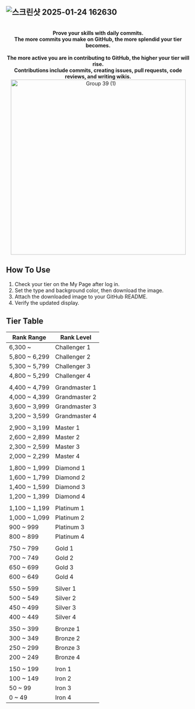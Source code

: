 ## ![스크린샷 2025-01-24 162630](https://github.com/user-attachments/assets/08e20aca-bb19-4c53-9181-b424e91e2c6a)

<br/>

<div align="center">
<b>Prove your skills with daily commits. <br/>
The more commits you make on GitHub, the more splendid your tier becomes.</b>
</div>

<br/>

<div align="center">
<b>The more active you are in contributing to GitHub, the higher your tier will rise.<br/>
Contributions include commits, creating issues, pull requests, code reviews, and writing wikis.</b>
</div>

<div align="center">
<img width="479" alt="Group 39 (1)" src="https://github.com/user-attachments/assets/f2a34d1f-5722-4520-8a34-79cf98a07e80" />
</div>

## How To Use
1. Check your tier on the My Page after log in.
2. Set the type and background color, then download the image.
3. Attach the downloaded image to your GitHub README.
4. Verify the updated display.

## Tier Table

| Rank Range    | Rank Level      |  
|---------------|-----------------|  
| 6,300 ~       | Challenger 1    |  
| 5,800 ~ 6,299 | Challenger 2   |  
| 5,300 ~ 5,799 | Challenger 3   |  
| 4,800 ~ 5,299 | Challenger 4   |
|               |   
| 4,400 ~ 4,799 | Grandmaster 1  |  
| 4,000 ~ 4,399 | Grandmaster 2  |  
| 3,600 ~ 3,999 | Grandmaster 3  |  
| 3,200 ~ 3,599 | Grandmaster 4  |  
|               |
| 2,900 ~ 3,199 | Master 1       |  
| 2,600 ~ 2,899 | Master 2       |  
| 2,300 ~ 2,599 | Master 3       |  
| 2,000 ~ 2,299 | Master 4       |  
|               |
| 1,800 ~ 1,999 | Diamond 1      |  
| 1,600 ~ 1,799 | Diamond 2      |  
| 1,400 ~ 1,599 | Diamond 3      |  
| 1,200 ~ 1,399 | Diamond 4      |  
|               |
| 1,100 ~ 1,199 | Platinum 1     |  
| 1,000 ~ 1,099 | Platinum 2     |  
| 900 ~ 999     | Platinum 3     |  
| 800 ~ 899     | Platinum 4     |  
|               |
| 750 ~ 799     | Gold 1         |  
| 700 ~ 749     | Gold 2         |  
| 650 ~ 699     | Gold 3         |  
| 600 ~ 649     | Gold 4         |  
|               |
| 550 ~ 599     | Silver 1       |  
| 500 ~ 549     | Silver 2       |  
| 450 ~ 499     | Silver 3       |  
| 400 ~ 449     | Silver 4       |  
|               |
| 350 ~ 399     | Bronze 1       |  
| 300 ~ 349     | Bronze 2       |  
| 250 ~ 299     | Bronze 3       |  
| 200 ~ 249     | Bronze 4       |  
|               |
| 150 ~ 199     | Iron 1         |  
| 100 ~ 149     | Iron 2         |  
| 50 ~ 99       | Iron 3         |  
| 0 ~ 49        | Iron 4         |

